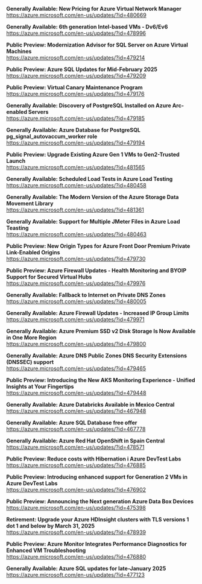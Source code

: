 **Generally Available: New Pricing for Azure Virtual Network Manager**  
https://azure.microsoft.com/en-us/updates/?id=480669

**Generally Available: 6th generation Intel-based VMs - Dv6/Ev6**  
https://azure.microsoft.com/en-us/updates/?id=478996

**Public Preview: Modernization Advisor for SQL Server on Azure Virtual Machines**  
https://azure.microsoft.com/en-us/updates/?id=479214

**Public Preview: Azure SQL Updates for Mid-February 2025**  
https://azure.microsoft.com/en-us/updates/?id=479209

**Public Preview: Virtual Canary Maintenance Program**  
https://azure.microsoft.com/en-us/updates/?id=479176

**Generally Available: Discovery of PostgreSQL Installed on Azure Arc-enabled Servers**  
https://azure.microsoft.com/en-us/updates/?id=479185

**Generally Available: Azure Database for PostgreSQL pg_signal_autovaccum_worker role**  
https://azure.microsoft.com/en-us/updates/?id=479194

**Public Preview: Upgrade Existing Azure Gen 1 VMs to Gen2-Trusted Launch**  
https://azure.microsoft.com/en-us/updates/?id=481565

**Generally Available: Scheduled Load Tests in Azure Load Testing**  
https://azure.microsoft.com/en-us/updates/?id=480458

**Generally Available: The Modern Version of the Azure Storage Data Movement Library**  
https://azure.microsoft.com/en-us/updates/?id=481361

**Generally Available: Support for Multiple JMeter Files in Azure Load Teasting**  
https://azure.microsoft.com/en-us/updates/?id=480463

**Public Preview: New Origin Types for Azure Front Door Premium Private Link-Enabled Origins**  
https://azure.microsoft.com/en-us/updates/?id=479730

**Public Preview: Azure Firewall Updates - Health Monitoring and BYOIP Support for Secured Virtual Hubs**  
https://azure.microsoft.com/en-us/updates/?id=479976

**Generally Available: Fallback to Internet on Private DNS Zones**  
https://azure.microsoft.com/en-us/updates/?id=480005

**Generally Available: Azure Firewall Updates - Increased IP Group Limits**  
https://azure.microsoft.com/en-us/updates/?id=479971

**Generally Available: Azure Premium SSD v2 Disk Storage Is Now Available in One More Region**  
https://azure.microsoft.com/en-us/updates/?id=479800

**Generally Available: Azure DNS Public Zones DNS Security Extensions (DNSSEC) support**  
https://azure.microsoft.com/en-us/updates/?id=479465

**Public Preview: Introducing the New AKS Monitoring Experience - Unified Insights at Your Fingertips**  
https://azure.microsoft.com/en-us/updates/?id=479448

**Generally Available: Azure Databricks Available in Mexico Central**  
https://azure.microsoft.com/en-us/updates/?id=467948

**Generally Available: Azure SQL Database free offer**  
https://azure.microsoft.com/en-us/updates/?id=467778

**Generally Available: Azure Red Hat OpenShift in Spain Central**  
https://azure.microsoft.com/en-us/updates/?id=478571

**Public Preview: Reduce costs with Hibernation i Azure DevTest Labs**  
https://azure.microsoft.com/en-us/updates/?id=476885

**Public Preview: Introducing enhanced support for Generation 2 VMs in Azure DevTest Labs**  
https://azure.microsoft.com/en-us/updates/?id=476902

**Public Preview: Announcing the Next generation Azure Data Box Devices**  
https://azure.microsoft.com/en-us/updates/?id=475398

**Retirement: Upgrade your Azure HDInsight clusters with TLS versions 1 dot 1 and below by March 31, 2025**  
https://azure.microsoft.com/en-us/updates/?id=478939

**Public Preview: Azure Monitor Integrates Performance Diagnostics for Enhanced VM Troubleshooting**  
https://azure.microsoft.com/en-us/updates/?id=476880

**Generally Available: Azure SQL updates for late-January 2025**  
https://azure.microsoft.com/en-us/updates/?id=477123
